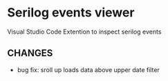# Serilog events viewer
Visual Studio Code Extention to inspect serilog events

## CHANGES
- bug fix: sroll up loads data above upper date filter 

